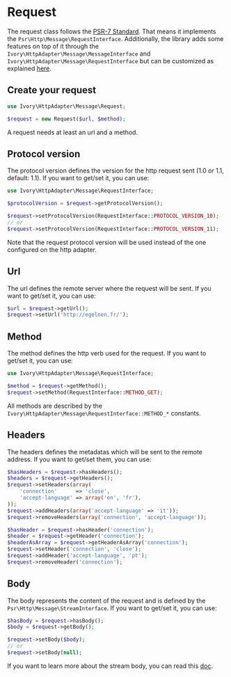 # Request

The request class follows the [PSR-7 Standard](https://github.com/php-fig/fig-standards/blob/master/proposed/http-message.md).
That means it implements the `Psr\Http\Message\RequestInterface`. Additionally, the library adds some features on top of
it through the `Ivory\HttpAdapter\Message\MessageInterface` and `Ivory\HttpAdapter\Message\RequestInterface` but can be
customized as explained [here](/doc/configuration.md#message-factory).

## Create your request

``` php
use Ivory\HttpAdapter\Message\Request;

$request = new Request($url, $method);
```

A request needs at least an url and a method.

## Protocol version

The protocol version defines the version for the http request sent (1.0 or 1.1, default: 1.1). If you want to get/set
it, you can use:

``` php
use Ivory\HttpAdapter\Message\RequestInterface;

$protocolVersion = $request->getProtocolVersion();

$request->setProtocolVersion(RequestInterface::PROTOCOL_VERSION_10);
// or
$request->setProtocolVersion(RequestInterface::PROTOCOL_VERSION_11);
```

Note that the request protocol version will be used instead of the one configured on the http adapter.

## Url

The url defines the remote server where the request will be sent. If you want to get/set it, you can use:

``` php
$url = $request->getUrl();
$request->setUrl('http://egeloen.fr/');
```

## Method

The method defines the http verb used for the request. If you want to get/set it, you can use:

``` php
use Ivory\HttpAdapter\Message\RequestInterface;

$method = $request->getMethod();
$request->setMethod(RequestInterface::METHOD_GET);
```

All methods are described by the `Ivory\HttpAdapter\Message\RequestInterface::METHOD_*` constants.

## Headers

The headers defines the metadatas which will be sent to the remote address. If you want to get/set them, you can use:

``` php
$hasHeaders = $request->hasHeaders();
$headers = $request->getHeaders();
$request->setHeaders(array(
    'connection'      => 'close',
    'accept-language' => array('en', 'fr'),
));
$request->addHeaders(array('accept-language' => 'it'));
$request->removeHeaders(array('connection', 'accept-language'));

$hasHeader = $request->hasHeader('connection');
$header = $request->getHeader('connection');
$headerAsArray = $request->getHeaderAsArray('connection');
$request->setHeader('connection', 'close');
$request->addHeader('accept-language', 'pt');
$request->removeHeader('connection');
```

## Body

The body represents the content of the request and is defined by the `Psr\Http\Message\StreamInterface`. If you want to
get/set it, you can use:

``` php
$hasBody = $request->hasBody();
$body = $request->getBody();

$request->setBody($body);
// or
$request->setBody(null);
```

If you want to learn more about the stream body, you can read this [doc](/doc/stream.md).
